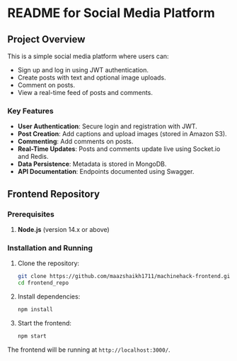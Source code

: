 # README for Social Media Platform

## Project Overview
This is a simple social media platform where users can:
- Sign up and log in using JWT authentication.
- Create posts with text and optional image uploads.
- Comment on posts.
- View a real-time feed of posts and comments.

### Key Features
- **User Authentication**: Secure login and registration with JWT.
- **Post Creation**: Add captions and upload images (stored in Amazon S3).
- **Commenting**: Add comments on posts.
- **Real-Time Updates**: Posts and comments update live using Socket.io and Redis.
- **Data Persistence**: Metadata is stored in MongoDB.
- **API Documentation**: Endpoints documented using Swagger.


## Frontend Repository

### Prerequisites
1. **Node.js** (version 14.x or above)


### Installation and Running

1. Clone the repository:
   ```bash
   git clone https://github.com/maazshaikh1711/machinehack-frontend.git
   cd frontend_repo
   ```

2. Install dependencies:
   ```bash
   npm install
   ```

3. Start the frontend:
   ```bash
   npm start
   ```

The frontend will be running at `http://localhost:3000/`.

